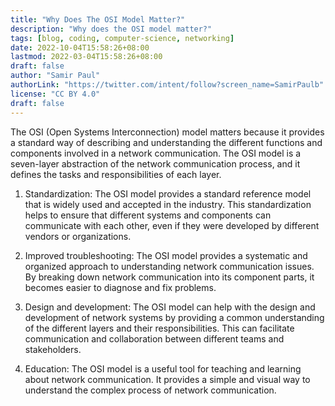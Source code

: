 ```yaml
---
title: "Why Does The OSI Model Matter?"
description: "Why does the OSI model matter?"
tags: [blog, coding, computer-science, networking]
date: 2022-10-04T15:58:26+08:00
lastmod: 2022-03-04T15:58:26+08:00
draft: false
author: "Samir Paul"
authorLink: "https://twitter.com/intent/follow?screen_name=SamirPaulb"
license: "CC BY 4.0"
draft: false
---
```



The OSI (Open Systems Interconnection) model matters because it provides a standard way of describing and understanding the different functions and components involved in a network communication. The OSI model is a seven-layer abstraction of the network communication process, and it defines the tasks and responsibilities of each layer.

1. Standardization: The OSI model provides a standard reference model that is widely used and accepted in the industry. This standardization helps to ensure that different systems and components can communicate with each other, even if they were developed by different vendors or organizations.

2. Improved troubleshooting: The OSI model provides a systematic and organized approach to understanding network communication issues. By breaking down network communication into its component parts, it becomes easier to diagnose and fix problems.

3. Design and development: The OSI model can help with the design and development of network systems by providing a common understanding of the different layers and their responsibilities. This can facilitate communication and collaboration between different teams and stakeholders.

4. Education: The OSI model is a useful tool for teaching and learning about network communication. It provides a simple and visual way to understand the complex process of network communication.

 
